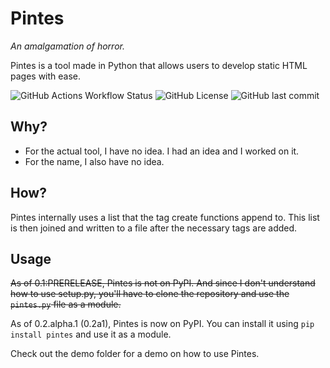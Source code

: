 # Pintes
*An amalgamation of horror.*

Pintes is a tool made in Python that allows users to develop static HTML pages with ease.

![GitHub Actions Workflow Status](https://img.shields.io/github/actions/workflow/status/FormunaGit/Pintes/python-publish.yml?style=flat&logo=githubactions&logoColor=white) ![GitHub License](https://img.shields.io/github/license/FormunaGit/Pintes?logo=gnu) ![GitHub last commit](https://img.shields.io/github/last-commit/formunagit/pintes)

## Why?
- For the actual tool, I have no idea. I had an idea and I worked on it.
- For the name, I also have no idea.

## How?
Pintes internally uses a list that the tag create functions append to. This list is then joined and written to a file after the necessary tags are added.

## Usage
~~As of 0.1:PRERELEASE, Pintes is not on PyPI. And since I don't understand how to use setup.py, you'll have to clone the repository and use the `pintes.py` file as a module.~~

As of 0.2.alpha.1 (0.2a1), Pintes is now on PyPI. You can install it using `pip install pintes` and use it as a module.

Check out the demo folder for a demo on how to use Pintes.
